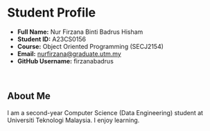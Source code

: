 # Student Profile

- **Full Name:** Nur Firzana Binti Badrus Hisham
- **Student ID:** A23CS0156
- **Course:** Object Oriented Programming (SECJ2154)
- **Email:** nurfirzana@graduate.utm.my
- **GitHub Username:** firzanabadrus
<br>

## About Me
I am a second-year Computer Science (Data Engineering) student at Universiti Teknologi Malaysia. I enjoy learning.
